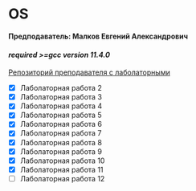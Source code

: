 # OS
**Предподаватель: Малков Евгений Александрович**
####   _required >=gcc version 11.4.0_
[Репозиторий преподавателя с лаболаторными](https://github.com/mlkv52git/sibsutis_os-2023.git)

- [x] Лаболаторная работа 2
- [x] Лаболаторная работа 3
- [x] Лаболаторная работа 4
- [x] Лаболаторная работа 5
- [X] Лаболаторная работа 6
- [x] Лаболаторная работа 7
- [x] Лаболаторная работа 8
- [X] Лаболаторная работа 9
- [X] Лаболаторная работа 10
- [X] Лаболаторная работа 11
- [ ] Лаболаторная работа 12